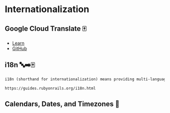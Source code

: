 # Internationalization

## Google Cloud Translate 🀄️
- [Learn](https://learn.firstdraft.com/lessons/146-google-translate)
- [GitHub](https://github.com/appdev-lessons/google-translate)

## i18n 🔤➡️🀄️
```md
i18n (shorthand for internationalization) means providing multi-language support for your application. You can accomplish this by abstracting all the strings (or other region specific bits like date and currency formatting) into a yml file. See the rails guide on i18n for more details.

https://guides.rubyonrails.org/i18n.html
```

<!-- TODO -->
## Calendars, Dates, and Timezones 📆
